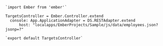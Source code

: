     `import Ember from 'ember'`

    TargetsController = Ember.Controller.extend
      console: App.ApplicationAdapter = DS.RESTAdapter.extend
          host: "localapps/EmberProjects/Sample/js/data/employees.json?jsonp=?"

    `export default TargetsController`
